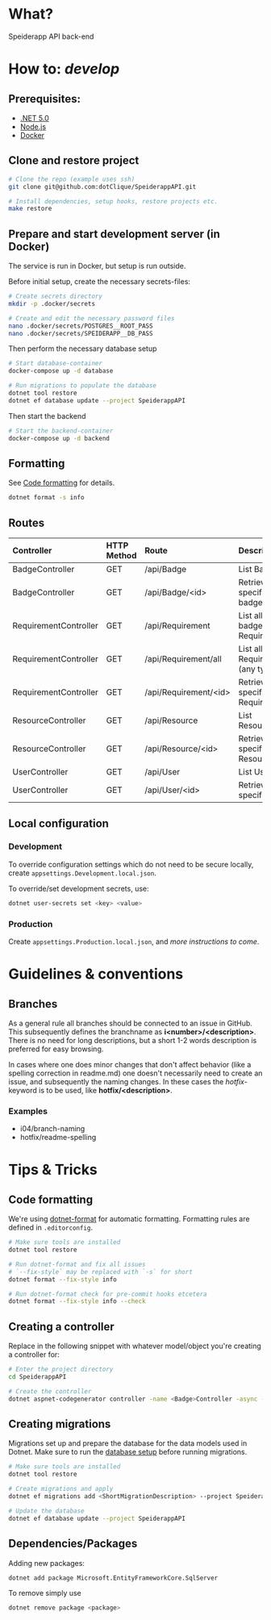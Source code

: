 # What?
Speiderapp API back-end


# How to: *develop*

## Prerequisites:
* [.NET 5.0](https://dotnet.microsoft.com/download/dotnet/5.0)
* [Node.js](https://nodejs.org/en/)
* [Docker](https://docker.com)


## Clone and restore project

```bash
# Clone the repo (example uses ssh)
git clone git@github.com:dotClique/SpeiderappAPI.git

# Install dependencies, setup hooks, restore projects etc.
make restore
```


## Prepare and start development server (in Docker)

The service is run in Docker, but setup is run outside.

Before initial setup, create the necessary secrets-files:
```bash
# Create secrets directory
mkdir -p .docker/secrets

# Create and edit the necessary password files
nano .docker/secrets/POSTGRES__ROOT_PASS
nano .docker/secrets/SPEIDERAPP__DB_PASS
```

Then perform the necessary database setup
```bash
# Start database-container
docker-compose up -d database

# Run migrations to populate the database
dotnet tool restore
dotnet ef database update --project SpeiderappAPI
```

Then start the backend
```bash
# Start the backend-container
docker-compose up -d backend
```


## Formatting
See [Code formatting](#code-formatting) for details.
```bash
dotnet format -s info
```

## Routes
| Controller            | HTTP Method | Route                   | Description                      |
| :-------------------- | :---------- | :---------------------- | :------------------------------- |
| BadgeController       | GET         | /api/Badge              | List Badges                      |
| BadgeController       | GET         | /api/Badge/\<id\>       | Retrieve a specific badge        |
| RequirementController | GET         | /api/Requirement        | List all non-badge Requirements  |
| RequirementController | GET         | /api/Requirement/all    | List all Requirements (any type) |
| RequirementController | GET         | /api/Requirement/\<id\> | Retrieve a specific Requirement  |
| ResourceController    | GET         | /api/Resource           | List Resources                   |
| ResourceController    | GET         | /api/Resource/\<id\>    | Retrieve a specific Resource     |
| UserController        | GET         | /api/User               | List Users                       |
| UserController        | GET         | /api/User/\<id\>        | Retrieve a specific User         |


## Local configuration

### Development
To override configuration settings which do not need to be secure locally,
create ```appsettings.Development.local.json```.

To override/set development secrets, use:
```bash
dotnet user-secrets set <key> <value>
```

### Production
Create ```appsettings.Production.local.json```, and
*more instructions to come*.

# Guidelines & conventions

## Branches
As a general rule all branches should be connected to an issue in GitHub. This subsequently defines the branchname as **i\<number\>/\<description\>**. There is no need for long descriptions, but a short 1-2 words description is preferred for easy browsing.

In cases where one does minor changes that don't affect behavior (like a spelling correction in readme.md) one doesn't necessarily need to create an issue, and subsequently the naming changes. In these cases the *hotfix*-keyword is to be used, like **hotfix/\<description\>**.

### Examples
* i04/branch-naming
* hotfix/readme-spelling


# Tips & Tricks

## Code formatting
We're using [dotnet-format](https://www.nuget.org/packages/dotnet-format/) for automatic formatting.
Formatting rules are defined in `.editorconfig`.
```bash
# Make sure tools are installed
dotnet tool restore

# Run dotnet-format and fix all issues
# `--fix-style` may be replaced with `-s` for short
dotnet format --fix-style info

# Run dotnet-format check for pre-commit hooks etcetera
dotnet format --fix-style info --check
```

## Creating a controller
Replace **<Badge>** in the following snippet with whatever model/object you're creating a controller for:
```bash
# Enter the project directory
cd SpeiderappAPI

# Create the controller
dotnet aspnet-codegenerator controller -name <Badge>Controller -async -api -m <Badge> -dc ApiContext -outDir Controllers
```

## Creating migrations

Migrations set up and prepare the database for the data models used in Dotnet.
Make sure to run the [database setup](#prepare-and-start-development-server-in-docker) before running migrations.

```bash
# Make sure tools are installed
dotnet tool restore

# Create migrations and apply
dotnet ef migrations add <ShortMigrationDescription> --project SpeiderappAPI

# Update the database
dotnet ef database update --project SpeiderappAPI
```

## Dependencies/Packages
Adding new packages:
```bash
dotnet add package Microsoft.EntityFrameworkCore.SqlServer
```
To remove simply use
```bash
dotnet remove package <package>
```
